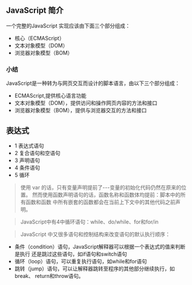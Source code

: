 ## JavaScript 简介
一个完整的JavaScript 实现应该由下面三个部分组成：
<ul>
<li>核心（ECMAScript）</li>
<li> 文本对象模型（DOM）</li>
<li> 浏览器对象模型（BOM）</li>
</ul>

### 小结
  JavaScript是一种转为与网页交互而设计的脚本语言，由以下三个部分组成：
  <ul>
  <li>ECMAScript,提供核心语言功能</li>
  <li>文本对象模型（DOM），提供访问和操作网页内容的方法和接口</li>
  <li>浏览器对象模型（BOM），提供与浏览器交互的方法和接口</li>
  </ul>
  
## 表达式

- 1 表达式语句
- 2 复合语句和空语句
- 3 声明语句
- 4 条件语句
- 5 循环

> 使用 var 的话，只有变量声明提前了---变量的初始化代码仍然在原来的位置。
然而使用函数声明语句的话，函数名称和函数体均提前：脚本中的所有函数和函数
中所有嵌套的函数都会在当前上下文中的其他代码之前声明。

> JavaScript中有4中循环语句：while、do/while、for和for/in

>  JavaScript 中又很多语句和控制结构来改变语句的默认执行顺序：
  - 条件（condition）语句，JavaScript解释器可以根据一个表达式的值来判断是执行
  还是跳过这些语句，如if语句和switch语句
  - 循环（loop）语句，可以重复执行语句，如while和for语句
  - 跳转（jump）语句，可以让解释器跳转至程序的其他部分继续执行，如break、
  return和throw语句。
  
  